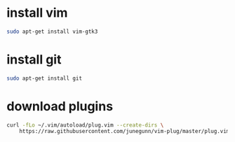 
# install vim
```sh
sudo apt-get install vim-gtk3
```

# install git
```sh
sudo apt-get install git
```

# download plugins
```sh
curl -fLo ~/.vim/autoload/plug.vim --create-dirs \
    https://raw.githubusercontent.com/junegunn/vim-plug/master/plug.vim
```
